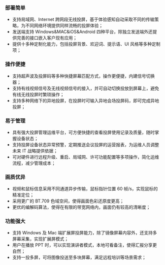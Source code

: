 ### 部署简单
- 支持局域网、Internet 跨网段无线投屏，基于体验感知自动采取不同的传输策略，为不同网络环境提供同样流畅的投屏体验；
- 发送端支持 Windows&MAC&iOS&Android 四种平台，除独立发送端外还提供完善的接口嵌入客户现有应用；
- 提供十多种定制化能力，包括投屏背景、欢迎词、提示语、UI 风格等多种定制项；


### 操作便捷
- 支持超声波及投屏码等多种快捷屏幕匹配方式，操作更便捷，内建信号切换器；
- 支持有线视频信号及无线视频信号的接入，并可自动切换投放到屏幕上，避免有线无线投屏时繁琐操作；
- 支持多种网络下的异地投屏，在投屏时可输入异地会场投屏码，即可完成异地投屏；


### 易于管理
- 具有强大投屏管理运维平台，可方便快捷的查看投屏使用记录及质量，随时掌握设备状态；
- 支持投屏设备状态异常预警，定期推送会议投屏的运营报表，为运维人员调整未来 IT 战略提供依据；
- 可对硬件进行远程升级、重启、局域网、许可功能配置等多项操作，简化运维流程，减少管理成本；


### 画质优异
- 视频和鼠标信息采用不同通道异步传输，鼠标指针位置 60 帧/s，实现鼠标的精准定位；
- 采用更广的 BT.709 色域空间，使得画面色彩还原度更高；
- 更优的编解码算法，使得在有限的带宽网络内，画面仍有较高的清晰度；


### 功能强大
- 支持 Windows 及 Mac 端扩展屏投屏能力，除了镜像屏幕内容外，还支持多屏幕采集，实现扩展屏模式；
- 用户在播放 PPT 时，可以实现演讲者模式，本地可看备注，使得汇报分享更自然；
- 支持一投多屏，可将图像投送至多块屏幕，满足远程培训等场景需求；